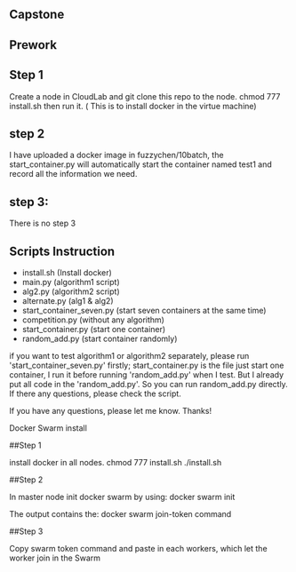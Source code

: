 ## Capstone

## Prework

## Step 1

Create a node in CloudLab and git clone this repo to the node.
chmod 777 install.sh then run it. ( This is to install docker in the virtue machine)

## step 2

I have uploaded a docker image in fuzzychen/10batch, the start_container.py  will automatically start the container named test1 and record all the information we need.


## step 3:
There is no step 3


## Scripts Instruction

- install.sh (Install docker)
- main.py (algorithm1 script)
- alg2.py (algorithm2 script)
- alternate.py (alg1 & alg2)
- start_container_seven.py (start seven containers at the same time)
- competition.py (without any algorithm)
- start_container.py (start one container)
- random_add.py (start container randomly)

if you want to test algorithm1 or algorithm2 separately, please run 'start_container_seven.py' firstly;
start_container.py is the file just start one container, I run it before running 'random_add.py' when I test. But I already put all code in the 'random_add.py'. So you can run random_add.py directly. If there any questions, please check the script. 

If you have any questions, please let me know. Thanks!


Docker Swarm install

##Step 1

install docker in all nodes.
chmod 777 install.sh
./install.sh


##Step 2

In master node
init docker swarm by using:
docker swarm init

The output contains the: docker swarm join-token command 

##Step 3

Copy swarm token command and paste in each workers, which let the worker join in the Swarm
